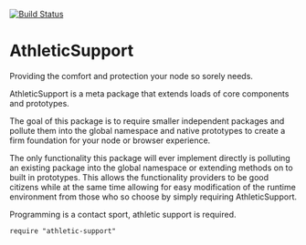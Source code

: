 [![Build Status](https://travis-ci.org/STRd6/athletic-support.png?branch=master)](https://travis-ci.org/STRd6/athletic-support)

AthleticSupport
===============

Providing the comfort and protection your node so sorely needs.

AthleticSupport is a meta package that extends loads of core components and prototypes.

The goal of this package is to require smaller independent packages and pollute them into the global namespace and native prototypes to create a firm foundation for your node or browser experience.

The only functionality this package will ever implement directly is polluting an existing package into the global namespace or extending methods on to built in prototypes. This allows the functionality providers to be good citizens while at the same time allowing for easy modification of the runtime environment from those who so choose by simply requiring AthleticSupport.

Programming is a contact sport, athletic support is required.

    require "athletic-support"
